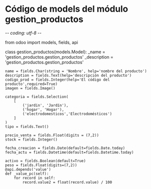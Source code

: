 # **Código de models del módulo gestion_productos**

-*- coding: utf-8 -*-

from odoo import models, fields, api


class gestion_productos(models.Model):
    _name = 'gestion_productos.gestion_productos'
    _description = 'gestion_productos.gestion_productos'

    name = fields.Char(string = 'Nombre', help='nombre del producto')
    description = fields.Text(help='descripción del producto')
    codigo_prod = fields.Integer(help='El código del producto',required=True)
    imagen = fields.Image()

    categoria = fields.Selection(
        [
            ('jardin', 'Jardín'),
            ('hogar', 'Hogar'),
            ('electrodomesticos','Electrodomésticos')
        ]
    )
    tipo = fields.Text()

    precio_venta = fields.Float(digits = (7,2))
    stock = fields.Integer()

    fecha_creacion = fields.Date(default=fields.Date.today)
    fecha_actu = fields.Datetime(default=fields.Datetime.today)

    activo = fields.Boolean(default=True)
    peso = fields.Float(digits=(7,2))
    @api.depends('value')
    def _value_pc(self):
        for record in self:
            record.value2 = float(record.value) / 100
